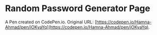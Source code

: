 # Random Password Generator Page

A Pen created on CodePen.io. Original URL: [https://codepen.io/Hamna-Ahmad/pen/jOKyaYq](https://codepen.io/Hamna-Ahmad/pen/jOKyaYq).

